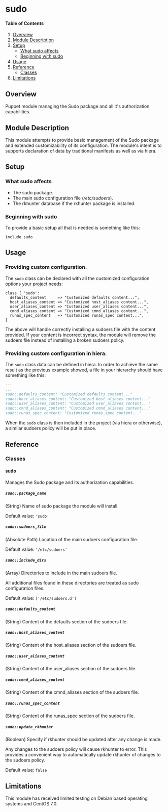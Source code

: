 # sudo

#### Table of Contents

1. [Overview](#overview)
2. [Module Description](#module-description)
3. [Setup](#setup)
    * [What sudo affects](#what-sudo-affects)
    * [Beginning with sudo](#beginning-with-sudo)
4. [Usage](#usage)
5. [Reference](#reference)
    * [Classes](#classes)
6. [Limitations](#limitations)

## Overview

Puppet module managing the Sudo package and all it's authorization capabilities.

## Module Description

This module attempts to provide basic management of the Sudo package and extended customizability of its configuration.  The module's intent is to supports declaration of data by traditional manifests as well as via hiera.

## Setup

### What sudo affects

* The sudo package.
* The main sudo configuration file (*/etc/sudoers*).
* The rkhunter database if the rkhunter package is installed.

### Beginning with sudo

To provide a basic setup all that is needed is something like this:

```puppet
include sudo
```

## Usage

### Providing custom configuration.

The `sudo` class can be declared with all the customized configuration options your project needs:

```puppet
class { 'sudo':
  defaults_content     => "Customized defaults content...",
  host_aliases_content => "Customized host_aliases content...",
  user_aliases_content => "Customized user_aliases content...",
  cmnd_aliases_content => "Customized cmnd_aliases content...",
  runas_spec_content   => "Customized runas_spec content...",
}
```

The above will handle correctly installing a sudoers file with the content provided.  If your content is incorrect syntax, the module will remove the sudoers file instead of installing a broken sudoers policy.

### Providing custom configuration in hiera.

The `sudo` class data can be defined in hiera.  In order to achieve the same result as the previous example showed, a file in your hierarchy should have something like this:

```yaml
---
...
sudo::defaults_content: "Customized defaults content..."
sudo::host_aliases_content: "Customized host_aliases content..."
sudo::user_aliases_content: "Customized user_aliases content..."
sudo::cmnd_aliases_content: "Customized cmnd_aliases content..."
sudo::runas_spec_content: "Customized runas_spec content..."
```

When the `sudo` class is then included in the project (via hiera or otherwise), a similar sudoers policy will be put in place.

## Reference

### Classes

#### sudo

Manages the Sudo package and its authorization capabilities.

##### `sudo::package_name`

(String) Name of sudo package the module will install.

Default value: `'sudo'`

##### `sudo::sudoers_file`

(Absolute Path) Location of the main sudoers configuration file.

Default value: `'/etc/sudoers'`

##### `sudo::include_dirs`

(Array) Directories to include in the main sudoers file.

All additional files found in these directories are treated as sudo configuration files.

Default value: `['/etc/sudoers.d']`

##### `sudo::defaults_content`

(String) Content of the defaults section of the sudoers file.

##### `sudo::host_aliases_content`

(String) Content of the host\_aliases section of the sudoers file.

##### `sudo::user_aliases_content`

(String) Content of the user\_aliases section of the sudoers file.

##### `sudo::cmnd_aliases_content`

(String) Content of the cmnd\_aliases section of the sudoers file.

##### `sudo::runas_spec_content`

(String) Content of the runas\_spec section of the sudoers file.

##### `sudo::update_rkhunter`

(Boolean) Specify if rkhunter should be updated after any change is made.

Any changes to the sudoers policy will cause rkhunter to error.  This provides a convenient way to automatically update rkhunter of changes to the sudoers policy.

Default value: `false`

## Limitations

This module has received limited testing on Debian based operating systems and CentOS 7.0.
